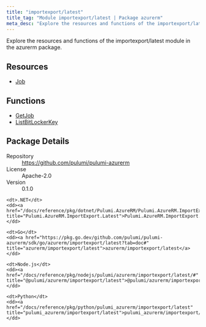 ```yaml
---
title: "importexport/latest"
title_tag: "Module importexport/latest | Package azurerm"
meta_desc: "Explore the resources and functions of the importexport/latest module in the azurerm package."
---
```


<!-- WARNING: this file was generated by Pulumi Docs Generator. -->
<!-- Do not edit by hand unless you're certain you know what you are doing! -->

Explore the resources and functions of the importexport/latest module in the azurerm package.

<h2 id="resources">Resources</h2>
<ul class="api">
    <li><a href="job" title="Job"><span class="symbol resource"></span>Job</a></li>
</ul>

<h2 id="functions">Functions</h2>
<ul class="api">
    <li><a href="getjob" title="GetJob"><span class="symbol function"></span>GetJob</a></li>
    <li><a href="listbitlockerkey" title="ListBitLockerKey"><span class="symbol function"></span>ListBitLockerKey</a></li>
</ul>

<h2 id="package-details">Package Details</h2>
<dl class="package-details">
	<dt>Repository</dt>
	<dd><a href="https://github.com/pulumi/pulumi-azurerm">https://github.com/pulumi/pulumi-azurerm</a></dd>
	<dt>License</dt>
	<dd>Apache-2.0</dd>
	<dt>Version</dt>
	<dd>0.1.0</dd>
</dl>



<dl class="tabular">

    <dt>.NET</dt>
    <dd><a href="/docs/reference/pkg/dotnet/Pulumi.AzureRM/Pulumi.AzureRM.ImportExport.Latest.html" title="Pulumi.AzureRM.ImportExport.Latest">Pulumi.AzureRM.ImportExport.Latest</a></dd>

    <dt>Go</dt>
    <dd><a href="https://pkg.go.dev/github.com/pulumi/pulumi-azurerm/sdk/go/azurerm/importexport/latest?tab=doc#" title="azurerm/importexport/latest">azurerm/importexport/latest</a></dd>

    <dt>Node.js</dt>
    <dd><a href="/docs/reference/pkg/nodejs/pulumi/azurerm/importexport/latest/#" title="@pulumi/azurerm/importexport/latest">@pulumi/azurerm/importexport/latest</a></dd>

    <dt>Python</dt>
    <dd><a href="/docs/reference/pkg/python/pulumi_azurerm/importexport/latest" title="pulumi_azurerm/importexport/latest">pulumi_azurerm/importexport/latest</a></dd>

</dl>

